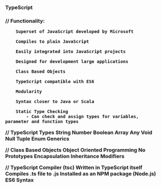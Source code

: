 <h3>TypeScript<h3>

// Functionality:

        Superset of JavaScript developed by Microsoft

        Compiles to plain JavaScript

        Easily integrated into JavaScript projects

        Designed for development large applications

        Class Based Objects

        TypeScript compatible with ES6

        Modularity

        Syntax closer to Java or Scala

        Static Type Checking
            - Can check and assign types for variables, parameter and function types

// TypeScript Types
        String
        Number
        Boolean
        Array
        Any
        Void
        Null
        Tuple
        Enum
        Generics

// Class Based Objects
        Object Oriented Programming
        No Prototypes
        Encapsulation
        Inheritance
        Modifiers

// TypeScript Compiler (tsc)
        Written in TypeScript itself
        Compiles .ts file to .js
        Installed as an NPM package (Node.js)
        ES6 Syntax